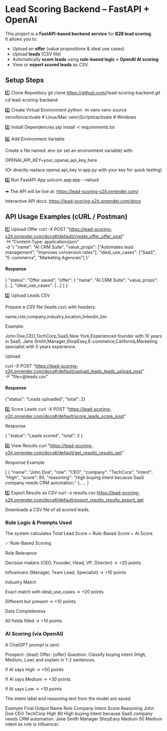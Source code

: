 # Lead Scoring Backend – FastAPI + OpenAI

This project is a **FastAPI-based backend service** for **B2B lead scoring**.  
It allows you to:
- Upload an **offer** (value propositions & ideal use cases)
- Upload **leads** (CSV file)
- Automatically **score leads** using **rule-based logic + OpenAI AI scoring**
- View or **export scored leads** as CSV.

## Setup Steps
1️⃣ Clone Repository
git clone https://github.com/<your-username>/lead-scoring-backend.git
cd lead-scoring-backend

2️⃣ Create Virtual Environment
python -m venv venv
source venv/bin/activate      # Linux/Mac
venv\Scripts\activate         # Windows

3️⃣ Install Dependencies
pip install -r requirements.txt

4️⃣ Add Environment Variable

Create a file named .env (or set an environment variable) with:

OPENAI_API_KEY=your_openai_api_key_here


(Or directly replace openai.api_key in app.py with your key for quick testing)

5️⃣ Run FastAPI App
uvicorn app:app --reload


➡ The API will be live at:
https://lead-scoring-x2jt.onrender.com/

Interactive API docs:
https://lead-scoring-x2jt.onrender.com/docs

## API Usage Examples (cURL / Postman)
1️⃣ Upload Offer
curl -X POST "https://lead-scoring-x2jt.onrender.com/docs#/default/create_offer_offer_post" \
-H "Content-Type: application/json" \
-d '{
    "name": "AI CRM Suite",
    "value_props": ["Automates lead management", "Improves conversion rates"],
    "ideal_use_cases": ["SaaS", "E-commerce", "Marketing Agencies"]
}'


#### Response

{
  "status": "Offer saved",
  "offer": {
    "name": "AI CRM Suite",
    "value_props": [...],
    "ideal_use_cases": [...]
  }
}

2️⃣ Upload Leads CSV

Prepare a CSV file (leads.csv) with headers:

name,role,company,industry,location,linkedin_bio


Example:

John Doe,CEO,TechCorp,SaaS,New York,Experienced founder with 10 years in SaaS.
Jane Smith,Manager,ShopEasy,E-commerce,California,Marketing specialist with 5 years experience.


Upload:

curl -X POST "https://lead-scoring-x2jt.onrender.com/docs#/default/upload_leads_leads_upload_post" \
-F "file=@leads.csv"


#### Response

{"status": "Leads uploaded", "total": 2}

3️⃣ Score Leads
curl -X POST "https://lead-scoring-x2jt.onrender.com/docs#/default/score_leads_score_post"


Response

{
  "status": "Leads scored",
  "total": 2
}

4️⃣ View Results
curl "https://lead-scoring-x2jt.onrender.com/docs#/default/get_results_results_get"


Response Example

[
  {
    "name": "John Doe",
    "role": "CEO",
    "company": "TechCorp",
    "intent": "High",
    "score": 80,
    "reasoning": "High buying intent because SaaS company needs CRM automation."
  },
  ...
]

5️⃣ Export Results as CSV
curl -o results.csv https://lead-scoring-x2jt.onrender.com/docs#/default/export_results_results_export_get


Downloads a CSV file of all scored leads.

### Rule Logic & Prompts Used

The system calculates Total Lead Score = Rule-Based Score + AI Score.

✅ Rule-Based Scoring

Role Relevance

Decision makers (CEO, Founder, Head, VP, Director) → +20 points

Influencers (Manager, Team Lead, Specialist) → +10 points

Industry Match

Exact match with ideal_use_cases → +20 points

Different but present → +10 points

Data Completeness

All fields filled → +10 points

### AI Scoring (via OpenAI)

A ChatGPT prompt is sent:

Prospect: {lead}
Offer: {offer}
Question: Classify buying intent (High, Medium, Low) and explain in 1-2 sentences.


If AI says High → +50 points

If AI says Medium → +30 points

If AI says Low → +10 points

The intent label and reasoning text from the model are saved.

Example Final Output
Name	Role	Company	Intent	Score	Reasoning
John Doe	CEO	TechCorp	High	80	High buying intent because SaaS company needs CRM automation.
Jane Smith	Manager	ShopEasy	Medium	50	Medium intent as role is influencer.
